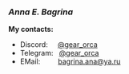 ### ***Anna E. Bagrina***

**My contacts:**
 * Discord: &nbsp;&nbsp;&nbsp;&nbsp;[@gear_orca](https://discordapp.com/users/976896580756049930)
 * Telegram: &nbsp;&nbsp;[@gear_orca](https://t.me/gear_orca)
 * EMail: &nbsp;&nbsp;&nbsp;&nbsp;&nbsp;&nbsp;&nbsp;&nbsp;bagrina.ana@ya.ru